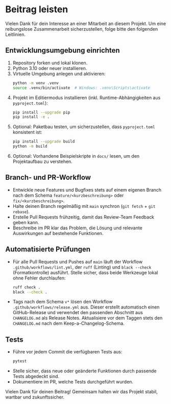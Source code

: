 # Beitrag leisten

Vielen Dank für dein Interesse an einer Mitarbeit an diesem Projekt. Um eine reibungslose Zusammenarbeit sicherzustellen, folge
bitte den folgenden Leitlinien.

## Entwicklungsumgebung einrichten
1. Repository forken und lokal klonen.
2. Python 3.10 oder neuer installieren.
3. Virtuelle Umgebung anlegen und aktivieren:
   ```bash
   python -m venv .venv
   source .venv/bin/activate  # Windows: .venv\Scripts\activate
   ```
4. Projekt im Editiermodus installieren (inkl. Runtime-Abhängigkeiten aus `pyproject.toml`):
   ```bash
   pip install --upgrade pip
   pip install -e .
   ```
5. Optional: Paketbau testen, um sicherzustellen, dass `pyproject.toml` konsistent ist:
   ```bash
   pip install --upgrade build
   python -m build
   ```
6. Optional: Vorhandene Beispielskripte in `docs/` lesen, um den Projektaufbau zu verstehen.

## Branch- und PR-Workflow
- Entwickle neue Features und Bugfixes stets auf einem eigenen Branch nach dem Schema `feature/<kurzbeschreibung>` oder `fix/<kurzbeschreibung>`.
- Halte deinen Branch regelmäßig mit `main` synchron (`git fetch` + `git rebase`).
- Erstelle Pull Requests frühzeitig, damit das Review-Team Feedback geben kann.
- Beschreibe im PR klar das Problem, die Lösung und relevante Auswirkungen auf bestehende Funktionen.

## Automatisierte Prüfungen
- Für alle Pull Requests und Pushes auf `main` läuft der Workflow `.github/workflows/lint.yml`, der `ruff` (Linting) und `black --check` (Formatkontrolle) ausführt. Stelle sicher, dass beide Werkzeuge lokal ohne Fehler durchlaufen:
  ```bash
  ruff check .
  black --check .
  ```
- Tags nach dem Schema `v*` lösen den Workflow `.github/workflows/release.yml` aus. Dieser erstellt automatisch einen GitHub-Release und verwendet den passenden Abschnitt aus `CHANGELOG.md` als Release Notes. Aktualisiere vor dem Taggen stets den `CHANGELOG.md` nach dem Keep-a-Changelog-Schema.

## Tests
- Führe vor jedem Commit die verfügbaren Tests aus:
  ```bash
  pytest
  ```
- Stelle sicher, dass neue oder geänderte Funktionen durch passende Tests abgedeckt sind.
- Dokumentiere im PR, welche Tests durchgeführt wurden.

Vielen Dank für deinen Beitrag! Gemeinsam halten wir das Projekt stabil, wartbar und zukunftssicher.
